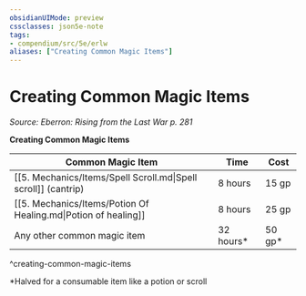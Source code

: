 ```yaml
---
obsidianUIMode: preview
cssclasses: json5e-note
tags:
- compendium/src/5e/erlw
aliases: ["Creating Common Magic Items"]
---
```

# Creating Common Magic Items
*Source: Eberron: Rising from the Last War p. 281* 

**Creating Common Magic Items**

| Common Magic Item | Time | Cost |
|-------------------|------|------|
| [[5. Mechanics/Items/Spell Scroll.md\|Spell scroll]] (cantrip) | 8 hours | 15 gp |
| [[5. Mechanics/Items/Potion Of Healing.md\|Potion of healing]] | 8 hours | 25 gp |
| Any other common magic item | 32 hours* | 50 gp* |
^creating-common-magic-items

*Halved for a consumable item like a potion or scroll